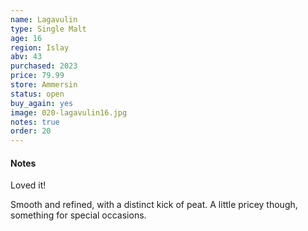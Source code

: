 ```yaml
---
name: Lagavulin
type: Single Malt
age: 16
region: Islay
abv: 43
purchased: 2023
price: 79.99
store: Ammersin
status: open
buy_again: yes
image: 020-lagavulin16.jpg
notes: true
order: 20
---
```


#### Notes

Loved it!

Smooth and refined, with a distinct kick of peat. A little pricey though, something for special occasions.
